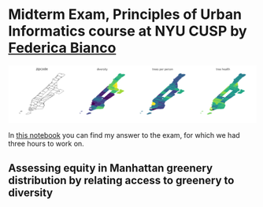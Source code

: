 # Midterm Exam, Principles of Urban Informatics course at NYU CUSP by [Federica Bianco](https://github.com/fedhere)

![](images/featured.PNG)

In [this notebook](https://github.com/pmandiola/pui_midterm/blob/master/PUImidterm_pmb434.ipynb) you can find my answer to the exam, for which we had three hours to work on.

## Assessing equity in Manhattan greenery distribution by relating access to greenery to diversity

